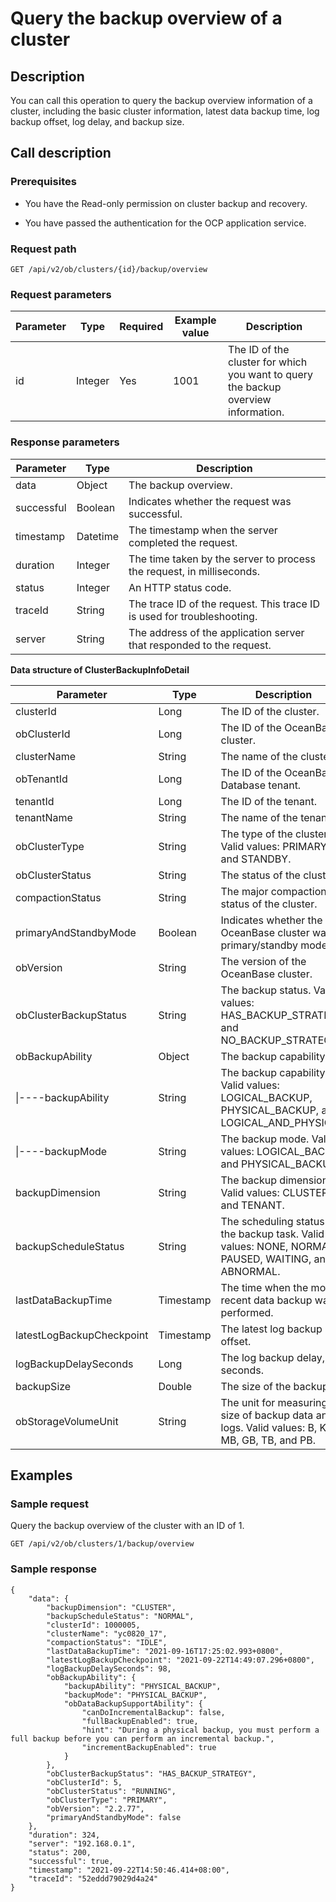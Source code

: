 Query the backup overview of a cluster
===========================================================

Description
--------------------------------

You can call this operation to query the backup overview information of a cluster, including the basic cluster information, latest data backup time, log backup offset, log delay, and backup size.

Call description
-------------------------------------

### Prerequisites

* You have the Read-only permission on cluster backup and recovery.

* You have passed the authentication for the OCP application service.

### Request path

`GET /api/v2/ob/clusters/{id}/backup/overview`

### Request parameters

| Parameter |  Type   | Required | Example value |                                    Description                                     |
|-----------|---------|----------|---------------|------------------------------------------------------------------------------------|
| id        | Integer | Yes      | 1001          | The ID of the cluster for which you want to query the backup overview information. |

### Response parameters

| Parameter  |   Type   |                               Description                               |
|------------|----------|-------------------------------------------------------------------------|
| data       | Object   | The backup overview.                                                    |
| successful | Boolean  | Indicates whether the request was successful.                           |
| timestamp  | Datetime | The timestamp when the server completed the request.                    |
| duration   | Integer  | The time taken by the server to process the request, in milliseconds.   |
| status     | Integer  | An HTTP status code.                                                    |
| traceId    | String   | The trace ID of the request. This trace ID is used for troubleshooting. |
| server     | String   | The address of the application server that responded to the request.    |

**Data structure of ClusterBackupInfoDetail**

|         Parameter         |   Type    |                                             Description                                              |
|---------------------------|-----------|------------------------------------------------------------------------------------------------------|
| clusterId                 | Long      | The ID of the cluster.                                                                               |
| obClusterId               | Long      | The ID of the OceanBase cluster.                                                                     |
| clusterName               | String    | The name of the cluster.                                                                             |
| obTenantId                | Long      | The ID of the OceanBase Database tenant.                                                             |
| tenantId                  | Long      | The ID of the tenant.                                                                                |
| tenantName                | String    | The name of the tenant.                                                                              |
| obClusterType             | String    | The type of the cluster. Valid values: PRIMARY and STANDBY.                                          |
| obClusterStatus           | String    | The status of the cluster.                                                                           |
| compactionStatus          | String    | The major compaction status of the cluster.                                                          |
| primaryAndStandbyMode     | Boolean   | Indicates whether the OceanBase cluster was in primary/standby mode.                                 |
| obVersion                 | String    | The version of the OceanBase cluster.                                                                |
| obClusterBackupStatus     | String    | The backup status. Valid values: HAS_BACKUP_STRATEGY and NO_BACKUP_STRATEGY.                         |
| obBackupAbility           | Object    | The backup capability.                                                                               |
| \|----backupAbility       | String    | The backup capability. Valid values: LOGICAL_BACKUP, PHYSICAL_BACKUP, and LOGICAL_AND_PHYSICAL.      |
| \|----backupMode          | String    | The backup mode. Valid values: LOGICAL_BACKUP and PHYSICAL_BACKUP.                                   |
| backupDimension           | String    | The backup dimension. Valid values: CLUSTER and TENANT.                                              |
| backupScheduleStatus      | String    | The scheduling status of the backup task. Valid values: NONE, NORMAL, PAUSED, WAITING, and ABNORMAL. |
| lastDataBackupTime        | Timestamp | The time when the most recent data backup was performed.                                             |
| latestLogBackupCheckpoint | Timestamp | The latest log backup offset.                                                                        |
| logBackupDelaySeconds     | Long      | The log backup delay, in seconds.                                                                    |
| backupSize                | Double    | The size of the backup.                                                                              |
| obStorageVolumeUnit       | String    | The unit for measuring the size of backup data and logs. Valid values: B, KB, MB, GB, TB, and PB.    |

Examples
-----------------------------

### Sample request

Query the backup overview of the cluster with an ID of 1.

`GET /api/v2/ob/clusters/1/backup/overview`

### Sample response

```unknow
{
    "data": {
        "backupDimension": "CLUSTER",
        "backupScheduleStatus": "NORMAL",
        "clusterId": 1000005,
        "clusterName": "yc0820_17",
        "compactionStatus": "IDLE",
        "lastDataBackupTime": "2021-09-16T17:25:02.993+0800",
        "latestLogBackupCheckpoint": "2021-09-22T14:49:07.296+0800",
        "logBackupDelaySeconds": 98,
        "obBackupAbility": {
            "backupAbility": "PHYSICAL_BACKUP",
            "backupMode": "PHYSICAL_BACKUP",
            "obDataBackupSupportAbility": {
                "canDoIncrementalBackup": false,
                "fullBackupEnabled": true,
                "hint": "During a physical backup, you must perform a full backup before you can perform an incremental backup.",
                "incrementBackupEnabled": true
            }
        },
        "obClusterBackupStatus": "HAS_BACKUP_STRATEGY",
        "obClusterId": 5,
        "obClusterStatus": "RUNNING",
        "obClusterType": "PRIMARY",
        "obVersion": "2.2.77",
        "primaryAndStandbyMode": false
    },
    "duration": 324,
    "server": "192.168.0.1",
    "status": 200,
    "successful": true,
    "timestamp": "2021-09-22T14:50:46.414+08:00",
    "traceId": "52eddd79029d4a24"
}
```
